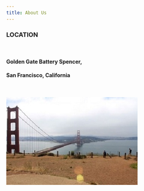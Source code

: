 ```yaml
---
title: About Us
---
```


<div class="row">

<div class="col-lg-1 col-md-1 col-sm-0 col-xs-0"> </div>

<div class="col-lg-10 col-md-10 col-sm-12 col-xs-12">

<div class="List">

### LOCATION
<br>
<div class="row">
<div class="col-lg-6 col-md-6 col-sm-12 col-xs-12">

#### Golden Gate Battery Spencer,  
#### San Francisco, California
<br>
</div>

<div class="col-lg-6 col-md-6 col-sm-12 col-xs-12">

![restaurantPlace](place1.jpg)

</div>
</div>
</div>
</div>

</div>

</div>

